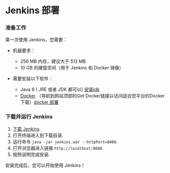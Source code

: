 # Jenkins 部署

### 准备工作

第一次使用 Jenkins，您需要：

* 机器要求：

  * 256 MB 内存，建议大于 512 MB
  * 10 GB 的硬盘空间（用于 Jenkins 和 Docker 镜像）
* 需要安装以下软件：

  * Java 8 ( JRE 或者 JDK 都可以) [安装jdk](031%20中间件/tuxedo/tuxedo部署.md#20240507152745-yryfmdi)
  * [Docker](https://www.docker.com/) （导航到网站顶部的Get Docker链接以访问适合您平台的Docker下载）[docker 部署](021%20docker/docker%20部署.md)

### 下载并运行 Jenkins

1. [下载 Jenkins](http://mirrors.jenkins.io/war-stable/latest/jenkins.war).
2. 打开终端进入到下载目录.
3. 运行命令 `java -jar jenkins.war --httpPort=8080`​.
4. 打开浏览器进入链接 `http://localhost:8080`​.
5. 按照说明完成安装.

安装完成后，您可以开始使用 Jenkins！
